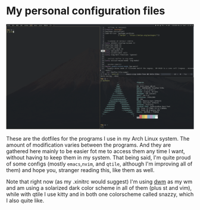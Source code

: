 # My personal configuration files

![](img.png?raw=true)

These are the dotfiles for the programs I use in my Arch Linux system. The
amount of modification varies between the programs. And they are gathered here
mainly to be easier fot me to access them any time I want, without having to
keep them in my system. That being said, I'm quite proud of some configs
(mostly `emacs`,`nvim`, and `qtile`, although I'm improving
all of them) and hope you, stranger reading this, like them as well.

Note that right now (as my .xinitrc would suggest) I'm using
[dwm](https://github.com/t0maslb/dwm) as my wm and am using a solarized dark color scheme in all of
them (plus st and vim), while with qtile I use kitty and in both one
colorscheme called snazzy, which I also quite like.
